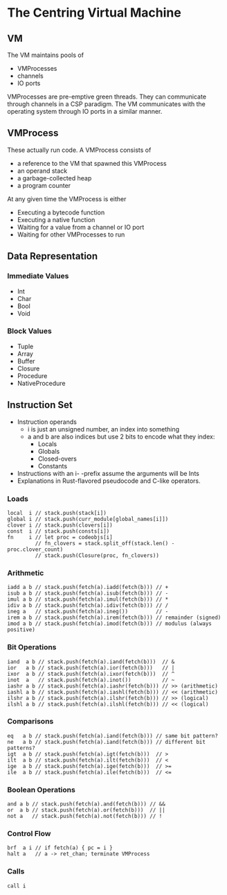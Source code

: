# The Centring Virtual Machine

## VM

The VM maintains pools of

* VMProcesses
* channels
* IO ports

VMProcesses are pre-emptive green threads. They can communicate through channels
in a CSP paradigm. The VM communicates with the operating system through IO
ports in a similar manner.

## VMProcess

These actually run code. A VMProcess consists of

* a reference to the VM that spawned this VMProcess 
* an operand stack
* a garbage-collected heap
* a program counter

At any given time the VMProcess is either

* Executing a bytecode function
* Executing a native function
* Waiting for a value from a channel or IO port
* Waiting for other VMProcesses to run

## Data Representation

### Immediate Values

* Int
* Char
* Bool
* Void

### Block Values

* Tuple
* Array
* Buffer
* Closure
* Procedure
* NativeProcedure

## Instruction Set

* Instruction operands
  - i is just an unsigned number, an index into something
  - a and b are also indices but use 2 bits to encode what they index:
    * Locals
    * Globals
    * Closed-overs
    * Constants
* Instructions with an i- -prefix assume the arguments will be Ints
* Explanations in Rust-flavored pseudocode and C-like operators.

### Loads

```
local  i // stack.push(stack[i])
global i // stack.push(curr_module[global_names[i]])
clover i // stack.push(clovers[i])
const  i // stack.push(consts[i])
fn     i // let proc = codeobjs[i]
         // fn_clovers = stack.split_off(stack.len() - proc.clover_count)
         // stack.push(Closure(proc, fn_clovers))
```

### Arithmetic

```
iadd a b // stack.push(fetch(a).iadd(fetch(b))) // +
isub a b // stack.push(fetch(a).isub(fetch(b))) // -
imul a b // stack.push(fetch(a).imul(fetch(b))) // *
idiv a b // stack.push(fetch(a).idiv(fetch(b))) // /
ineg a   // stack.push(fetch(a).ineg())         // -
irem a b // stack.push(fetch(a).irem(fetch(b))) // remainder (signed)
imod a b // stack.push(fetch(a).imod(fetch(b))) // modulus (always positive)
```

### Bit Operations

```
iand  a b // stack.push(fetch(a).iand(fetch(b)))  // &
ior   a b // stack.push(fetch(a).ior(fetch(b)))   // |
ixor  a b // stack.push(fetch(a).ixor(fetch(b)))  // ^
inot  a   // stack.push(fetch(a).inot())          // ~
iashr a b // stack.push(fetch(a).iashr(fetch(b))) // >> (arithmetic)
iashl a b // stack.push(fetch(a).iashl(fetch(b))) // << (arithmetic)
ilshr a b // stack.push(fetch(a).ilshr(fetch(b))) // >> (logical)
ilshl a b // stack.push(fetch(a).ilshl(fetch(b))) // << (logical)
```

### Comparisons

```
eq   a b // stack.push(fetch(a).iand(fetch(b))) // same bit pattern?
ne   a b // stack.push(fetch(a).iand(fetch(b))) // different bit patterns?
igt  a b // stack.push(fetch(a).igt(fetch(b)))  // >
ilt  a b // stack.push(fetch(a).ilt(fetch(b)))  // <
ige  a b // stack.push(fetch(a).ige(fetch(b)))  // >=
ile  a b // stack.push(fetch(a).ile(fetch(b)))  // <=
```

### Boolean Operations

```
and a b // stack.push(fetch(a).and(fetch(b))) // &&
or  a b // stack.push(fetch(a).or(fetch(b)))  // ||
not a   // stack.push(fetch(a).not(fetch(b))) // !
```

### Control Flow

```
brf  a i // if fetch(a) { pc = i }
halt a   // a -> ret_chan; terminate VMProcess
```

### Calls

```
call i
```

